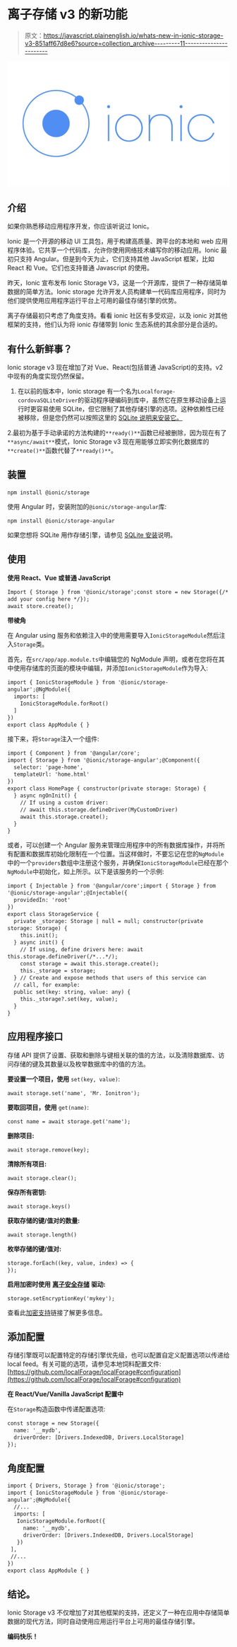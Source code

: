 # 离子存储 v3 的新功能

> 原文：<https://javascript.plainenglish.io/whats-new-in-ionic-storage-v3-851aff67d8e6?source=collection_archive---------11----------------------->

![](img/3b87e189d27fdf4149daee1733e49bfa.png)

## 介绍

如果你熟悉移动应用程序开发，你应该听说过 Ionic。

Ionic 是一个开源的移动 UI 工具包，用于构建高质量、跨平台的本地和 web 应用程序体验。它共享一个代码库，允许你使用网络技术编写你的移动应用。Ionic 最初只支持 Angular。但是到今天为止，它们支持其他 JavaScript 框架，比如 React 和 Vue。它们也支持普通 Javascript 的使用。

昨天，Ionic 宣布发布 Ionic Storage V3，这是一个开源库，提供了一种存储简单数据的简单方法。Ionic storage 允许开发人员构建单一代码库应用程序，同时为他们提供使用应用程序运行平台上可用的最佳存储引擎的优势。

离子存储最初只考虑了角度支持。看看 ionic 社区有多受欢迎，以及 ionic 对其他框架的支持，他们认为将 ionic 存储带到 Ionic 生态系统的其余部分是合适的。

## 有什么新鲜事？

Ionic storage v3 现在增加了对 Vue、React(包括普通 JavaScript)的支持。v2 中现有的角度实现仍然保留。

1.  在以前的版本中，Ionic storage 有一个名为`Localforage-cordovaSQLiteDriver`的驱动程序硬编码到库中，虽然它在原生移动设备上运行时更容易使用 SQLite，但它限制了其他存储引擎的选项。这种依赖性已经被移除，但是您仍然可以按照这里的 [SQLite 说明来安装它。](https://github.com/ionic-team/ionic-storage#sqlite-installation)

2.最初为基于手动承诺的方法构建的`**ready()**`函数已经被删除，因为现在有了`**async/await**`模式，Ionic Storage v3 现在用能够立即实例化数据库的`**create()**`函数代替了`**ready()**`。

## 装置

```
npm install @ionic/storage
```

使用 Angular 时，安装附加的`@ionic/storage-angular`库:

```
npm install @ionic/storage-angular
```

如果您想将 SQLite 用作存储引擎，请参见 [SQLite 安装](https://github.com/ionic-team/ionic-storage#sqlite-installation)说明。

## 使用

**使用 React、Vue 或普通 JavaScript**

```
Import { Storage } from '@ionic/storage';const store = new Storage({/* add your config here */});
await store.create();
```

**带棱角**

在 Angular using 服务和依赖注入中的使用需要导入`IonicStorageModule`然后注入`Storage`类。

首先，在`src/app/app.module.ts`中编辑您的 NgModule 声明，或者在您将在其中使用存储库的页面的模块中编辑，并添加`IonicStorageModule`作为导入:

```
import { IonicStorageModule } from '@ionic/storage-angular';@NgModule({
  imports: [
    IonicStorageModule.forRoot()
  ]
})
export class AppModule { }
```

接下来，将`Storage`注入一个组件:

```
import { Component } from '@angular/core';
import { Storage } from '@ionic/storage-angular';@Component({
  selector: 'page-home',
  templateUrl: 'home.html'
})
export class HomePage { constructor(private storage: Storage) {
  } async ngOnInit() {
    // If using a custom driver:
    // await this.storage.defineDriver(MyCustomDriver)
    await this.storage.create();
  }
}
```

或者，可以创建一个 Angular 服务来管理应用程序中的所有数据库操作，并将所有配置和数据库初始化限制在一个位置。当这样做时，不要忘记在您的`NgModule`中的一个`providers`数组中注册这个服务，并确保`IonicStorageModule`已经在那个`NgModule`中初始化，如上所示。以下是该服务的一个示例:

```
import { Injectable } from '@angular/core';import { Storage } from '@ionic/storage-angular';@Injectable({
  providedIn: 'root'
})
export class StorageService {
  private _storage: Storage | null = null; constructor(private storage: Storage) {
    this.init();
  } async init() {
    // If using, define drivers here: await this.storage.defineDriver(/*...*/);
    const storage = await this.storage.create();
    this._storage = storage;
  } // Create and expose methods that users of this service can
  // call, for example:
  public set(key: string, value: any) {
    this._storage?.set(key, value);
  }
}
```

## 应用程序接口

存储 API 提供了设置、获取和删除与键相关联的值的方法，以及清除数据库、访问存储的键及其数量以及枚举数据库中的值的方法。

**要设置一个项目，使用** `set(key, value)`:

```
await storage.set('name', 'Mr. Ionitron');
```

**要取回项目，使用** `get(name)`:

```
const name = await storage.get('name');
```

**删除项目:**

```
await storage.remove(key);
```

**清除所有项目:**

```
await storage.clear();
```

**保存所有密钥:**

```
await storage.keys()
```

**获取存储的键/值对的数量:**

```
await storage.length()
```

**枚举存储的键/值对:**

```
storage.forEach((key, value, index) => {
});
```

**启用加密时使用** [**离子安全存储**](https://ionic.io/docs/secure-storage) **驱动:**

```
storage.setEncryptionKey('mykey');
```

查看此[加密支持](https://github.com/ionic-team/ionic-storage#encryption-support)链接了解更多信息。

## 添加配置

存储引擎既可以配置特定的存储引擎优先级，也可以配置自定义配置选项以传递给 local feed。有关可能的选项，请参见本地饲料配置文件:[https://github.com/localForage/localForage#configuration](https://github.com/localForage/localForage#configuration)

**在 React/Vue/Vanilla JavaScript 配置中**

在`Storage`构造函数中传递配置选项:

```
const storage = new Storage({
  name: '__mydb',
  driverOrder: [Drivers.IndexedDB, Drivers.LocalStorage]
});
```

## 角度配置

```
import { Drivers, Storage } from '@ionic/storage';
import { IonicStorageModule } from '@ionic/storage-angular';@NgModule({
  //...
  imports: [
   IonicStorageModule.forRoot({
     name: '__mydb',
     driverOrder: [Drivers.IndexedDB, Drivers.LocalStorage]
   })
 ],
 //...
})
export class AppModule { }
```

## 结论。

Ionic Storage v3 不仅增加了对其他框架的支持，还定义了一种在应用中存储简单数据的现代方法，同时自动使用应用运行平台上可用的最佳存储引擎。

**编码快乐！**
